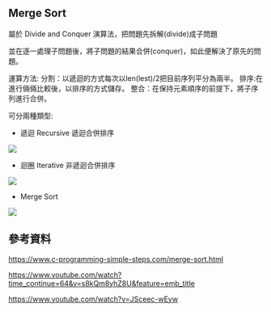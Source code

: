## Merge Sort

屬於 Divide and Conquer 演算法，把問題先拆解(divide)成子問題

並在逐一處理子問題後，將子問題的結果合併(conquer)，如此便解決了原先的問題。

運算方法: 
 分割：以遞迴的方式每次以len(lest)/2把目前序列平分為兩半。
 排序:在進行倆倆比較後，以排序的方式儲存。
 整合：在保持元素順序的前提下，將子序列進行合併。
 
可分兩種類型: 
 - 遞迴 Recursive 遞迴合併排序
 
 ![](https://imgur.com/u03Ksfh.jpg)

 - 迴圈 Iterative 非遞迴合併排序
 
 ![](https://imgur.com/OboJQEU.jpg)

 - Merge Sort
  
 ![](https://imgur.com/DknXZQA.jpg)

## 參考資料

https://www.c-programming-simple-steps.com/merge-sort.html

https://www.youtube.com/watch?time_continue=64&v=s8kQm8yhZ8U&feature=emb_title

https://www.youtube.com/watch?v=JSceec-wEyw
